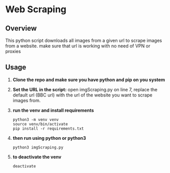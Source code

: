 # Web Scraping

## Overview

This python script downloads all images from a given url to scrape images from a website.
make sure that url is working with no need of VPN or proxies


## Usage

1. **Clone the repo and make sure you have python and pip on you system**

2. **Set the URL in the script:**
open imgScraping.py on line 7, replace the default url (BBC url) with the url of the website you want to scrape images from.

3. **run the venv and install requirements**
    ```terminal/bash
    python3 -m venv venv
    source venv/bin/activate
    pip install -r requirements.txt
4. **then run using python or python3**  
    ```terminal/bash
    python3 imgScraping.py
5. **to deactivate the venv**  
    ```terminal/bash
    deactivate
